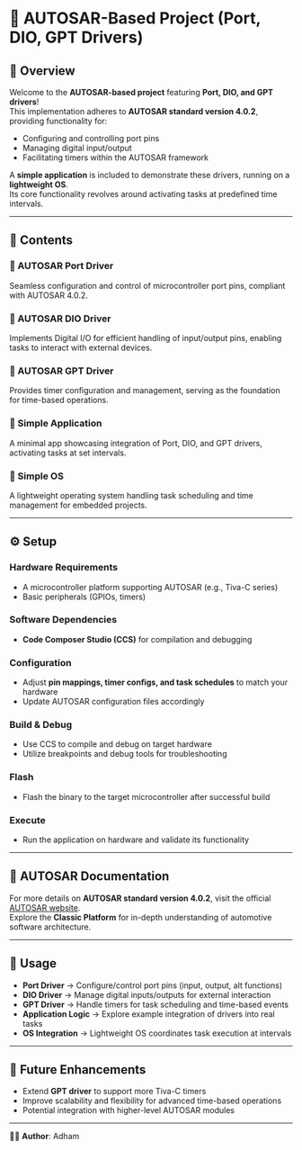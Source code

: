 # 🚗 AUTOSAR-Based Project (Port, DIO, GPT Drivers)  

## 📌 Overview  
Welcome to the **AUTOSAR-based project** featuring **Port, DIO, and GPT drivers**!  
This implementation adheres to **AUTOSAR standard version 4.0.2**, providing functionality for:  
- Configuring and controlling port pins  
- Managing digital input/output  
- Facilitating timers within the AUTOSAR framework  

A **simple application** is included to demonstrate these drivers, running on a **lightweight OS**.  
Its core functionality revolves around activating tasks at predefined time intervals.  

---

## 📂 Contents  

### 🔹 AUTOSAR Port Driver  
Seamless configuration and control of microcontroller port pins, compliant with AUTOSAR 4.0.2.  

### 🔹 AUTOSAR DIO Driver  
Implements Digital I/O for efficient handling of input/output pins, enabling tasks to interact with external devices.  

### 🔹 AUTOSAR GPT Driver  
Provides timer configuration and management, serving as the foundation for time-based operations.  

### 🔹 Simple Application  
A minimal app showcasing integration of Port, DIO, and GPT drivers, activating tasks at set intervals.  

### 🔹 Simple OS  
A lightweight operating system handling task scheduling and time management for embedded projects.  

---

## ⚙️ Setup  

### Hardware Requirements  
- A microcontroller platform supporting AUTOSAR (e.g., Tiva-C series)  
- Basic peripherals (GPIOs, timers)  

### Software Dependencies  
- **Code Composer Studio (CCS)** for compilation and debugging  

### Configuration  
- Adjust **pin mappings, timer configs, and task schedules** to match your hardware  
- Update AUTOSAR configuration files accordingly  

### Build & Debug  
- Use CCS to compile and debug on target hardware  
- Utilize breakpoints and debug tools for troubleshooting  

### Flash  
- Flash the binary to the target microcontroller after successful build  

### Execute  
- Run the application on hardware and validate its functionality  

---

## 📖 AUTOSAR Documentation  
For more details on **AUTOSAR standard version 4.0.2**, visit the official [AUTOSAR website](https://www.autosar.org).  
Explore the **Classic Platform** for in-depth understanding of automotive software architecture.  

---

## 🚀 Usage  

- **Port Driver** → Configure/control port pins (input, output, alt functions)  
- **DIO Driver** → Manage digital inputs/outputs for external interaction  
- **GPT Driver** → Handle timers for task scheduling and time-based events  
- **Application Logic** → Explore example integration of drivers into real tasks  
- **OS Integration** → Lightweight OS coordinates task execution at intervals  

---

## 🔮 Future Enhancements  
- Extend **GPT driver** to support more Tiva-C timers  
- Improve scalability and flexibility for advanced time-based operations  
- Potential integration with higher-level AUTOSAR modules  

---

👨‍💻 **Author**: Adham  
